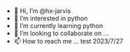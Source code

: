 - 👋 Hi, I’m @hx-jarvis
- 👀 I’m interested in python
- 🌱 I’m currently learning python
- 💞️ I’m looking to collaborate on ...
- 📫 How to reach me ...
test 2023/7/27
<!---
hx-jarvis/hx-jarvis is a ✨ special ✨ repository because its `README.md` (this file) appears on your GitHub profile.
You can click the Preview link to take a look at your changes.
--->
